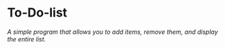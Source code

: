 # To-Do-list


*A simple program that allows you to add items, remove them, and display the entire list.*
